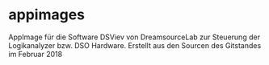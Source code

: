 # appimages
AppImage für die Software DSViev von DreamsourceLab zur Steuerung der Logikanalyzer bzw. DSO Hardware.
Erstellt aus den Sourcen des Gitstandes im Februar 2018  
